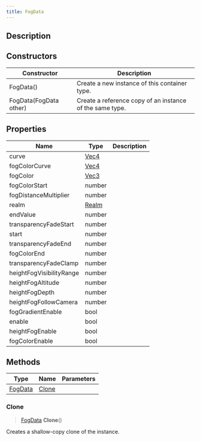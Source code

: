 ```yaml
---
title: FogData
---
```

## Description

## Constructors

| Constructor            | Description                                              |
| ---------------------- | -------------------------------------------------------- |
| FogData()              | Create a new instance of this container type.            |
| FogData(FogData other) | Create a reference copy of an instance of the same type. |

## Properties

| Name                     | Type                               | Description |
| ------------------------ | ---------------------------------- | ----------- |
| curve                    | [Vec4](/vext/ref/shared/class/vec4)  |             |
| fogColorCurve            | [Vec4](/vext/ref/shared/class/vec4)  |             |
| fogColor                 | [Vec3](/vext/ref/shared/class/vec3)  |             |
| fogColorStart            | number                             |             |
| fogDistanceMultiplier    | number                             |             |
| realm                    | [Realm](/vext/ref/fb/realm) |             |
| endValue                 | number                             |             |
| transparencyFadeStart    | number                             |             |
| start                    | number                             |             |
| transparencyFadeEnd      | number                             |             |
| fogColorEnd              | number                             |             |
| transparencyFadeClamp    | number                             |             |
| heightFogVisibilityRange | number                             |             |
| heightFogAltitude        | number                             |             |
| heightFogDepth           | number                             |             |
| heightFogFollowCamera    | number                             |             |
| fogGradientEnable        | bool                               |             |
| enable                   | bool                               |             |
| heightFogEnable          | bool                               |             |
| fogColorEnable           | bool                               |             |

## Methods

| Type                                    | Name            | Parameters |
| --------------------------------------- | --------------- | ---------- |
| [FogData](/vext/ref/client/class/fogdata) | [Clone](#clone) |            |

### Clone

> [FogData](/vext/ref/client/class/fogdata) **Clone**()

Creates a shallow-copy clone of the instance.
